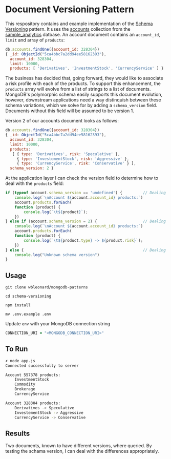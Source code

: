 # Document Versioning Pattern

This respository contains and example implementation of the [Schema Versioning](https://www.mongodb.com/blog/post/building-with-patterns-the-schema-versioning-pattern) pattern. It uses the [accounts](https://docs.atlas.mongodb.com/sample-data/sample-analytics#sample_analytics.accounts) collection from the [sample_analytics](mongodb.com/sample-data/sample-analytics) datbase. An account document contains an `account_id`, `limit` and array of `products`:

```javascript
db.accounts.findOne({account_id: 328304})
{ _id: ObjectId("5ca4bbc7a2dd94ee58162393"),
  account_id: 328304,
  limit: 10000,
  products: [ 'Derivatives', 'InvestmentStock', 'CurrencyService' ] }
```

The business has decided that, going forward, they would like to associate a risk profile with each of the products. To support this enhancement, the `products` array will evolve from a list of strings to a list of documents. MongoDB's polymorphic schema easily supports this document evolution, however, downstream applications need a way distinquish between these schema variations, which we solve for by adding a `schema_version` field. Documents without this field will be assumed to be version 1.

Version 2 of our accounts document looks as follows:

```javascript
db.accounts.findOne({account_id: 328304})
{ _id: ObjectId("5ca4bbc7a2dd94ee58162393"),
  account_id: 328304,
  limit: 10000,
  products: 
   [ { type: 'Derivatives', risk: 'Speculative' },
     { type: 'InvestementStock', risk: 'Aggressive' },
     { type: 'CurrencyService', risk: 'Conservative' } ],
  schema_version: 2 }
```

At the application layer I can check the version field to determine how to deal with the `products` field:

```javascript
if (typeof account.schema_version == 'undefined') {         // Dealing w/ schema version 1
    console.log(`\nAccount ${account.account_id} products:`)
    account.products.forEach(
    function (product) {
        console.log(`\t${product}`);
    })
} else if (account.schema_version = 2) {                    // Dealing w/ schema version 2
    console.log(`\nAccount ${account.account_id} products:`)
    account.products.forEach(
    function (product) {
        console.log(`\t${product.type} -> ${product.risk}`);
    })
} else {                                                    // Dealing w/ an 'unknown' schema version
    console.log("Unknown schema version")
}
```



## Usage

`git clone wbleonard/mongodb-patterns`

`cd schema-versioning`

`npm install`

`mv .env.example .env`

Update `env` with your MongoDB connection string

```zsh
CONNECTION_URI = "<MONGODB_CONNECTION_URI>"
```

## To Run
```zsh
✗ node app.js
Connected successfully to server

Account 557378 products:
	InvestmentStock
	Commodity
	Brokerage
	CurrencyService

Account 328304 products:
	Derivatives -> Speculative
	InvestementStock -> Aggressive
	CurrencyService -> Conservative
```
## Results

Two documents, known to have different versions, where queried. By testing the schama version, I can deal with the differences appropriately. 




